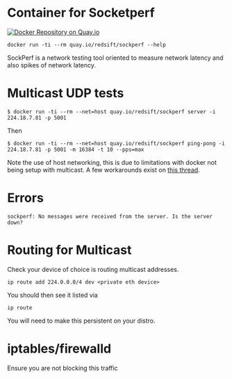 # Container for Socketperf

[![Docker Repository on Quay.io](https://quay.io/repository/redsift/sockperf/status "Docker Repository on Quay.io")](https://quay.io/repository/redsift/sockperf)

	docker run -ti --rm quay.io/redsift/sockperf --help


SockPerf is a network testing tool oriented to measure network latency and also spikes of network latency.

# Multicast UDP tests

	$ docker run -ti --rm --net=host quay.io/redsift/sockperf server -i 224.18.7.81 -p 5001

Then

	$ docker run -ti --rm --net=host quay.io/redsift/sockperf ping-pong -i 224.18.7.81 -p 5001 -m 16384 -t 10 --pps=max
	
Note the use of host networking, this is due to limitations with docker not being setup with multicast. A few workarounds exist on [this thread](https://github.com/docker/docker/issues/3043).

# Errors

	sockperf: No messages were received from the server. Is the server down?
	
# Routing for Multicast

Check your device of choice is routing multicast addresses.

	ip route add 224.0.0.0/4 dev <private eth device>
	
You should then see it listed via

	ip route
	
You will need to make this persistent on your distro.
	
# iptables/firewalld

Ensure you are not blocking this traffic